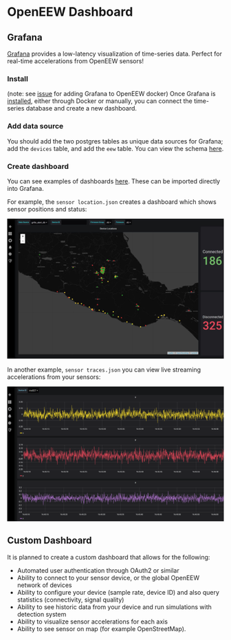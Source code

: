 # OpenEEW Dashboard

## Grafana
[Grafana](https://github.com/grafana/grafana) provides a low-latency visualization of time-series data. Perfect for real-time accelerations from OpenEEW sensors!

### Install
(note: see [issue](https://github.com/openeew/openeew-detection/issues/46) for adding Grafana to OpenEEW docker)
Once Grafana is [installed](https://grafana.com/docs/grafana/latest/installation/), either through Docker or manually, you can connect the time-series database and create a new dashboard.

### Add data source
You should add the two postgres tables as unique data sources for Grafana; add the `devices` table, and add the `eew` table. You can view the schema [here](https://github.com/openeew/openeew-detection/blob/master/init_db.sql).

### Create dashboard
You can see examples of dashboards [here](https://github.com/openeew/openeew-dashboard/tree/master/grafana/dashboard). These can be imported directly into Grafana.

For example, the `sensor location.json` creates a dashboard which shows sensor positions and status:

![OpenEEW sensor locations dashboard](images/sensor-location.png?raw=true "sensor locations dashboard")

In another example, `sensor traces.json` you can view live streaming accelerations from your sensors:

![OpenEEW sensor locations dashboard](images/traces-stream3.gif?raw=true "sensor traces dashboard")


## Custom Dashboard
It is planned to create a custom dashboard that allows for the following:
- Automated user authentication through OAuth2 or similar
- Ability to connect to your sensor device, or the global OpenEEW network of devices
- Ability to configure your device (sample rate, device ID) and also query statistics (connectivity, signal quality)
- Ability to see historic data from your device and run simulations with detection system
- Ability to visualize sensor accelerations for each axis
- Ability to see sensor on map (for example OpenStreetMap).
